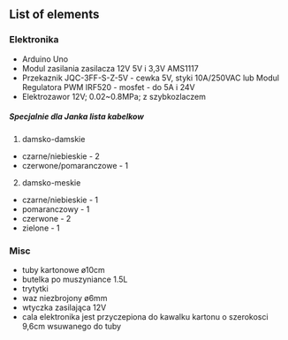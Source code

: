 ## List of elements
### Elektronika
 * Arduino Uno
 * Modul zasilania zasilacza 12V 5V i 3,3V AMS1117
 * Przekaznik JQC-3FF-S-Z-5V - cewka 5V, styki 10A/250VAC
 lub Modul Regulatora PWM IRF520 - mosfet - do 5A i 24V
 * Elektrozawor 12V; 0.02~0.8MPa; z szybkozlaczem
 ##### Specjalnie dla Janka lista kabelkow
 1. damsko-damskie
 * czarne/niebieskie - 2
 * czerwone/pomaranczowe - 1
 2. damsko-meskie
 * czarne/niebieskie - 1
 * pomaranczowy - 1
 * czerwone  - 2
 * zielone - 1
 
 ### Misc
 * tuby kartonowe ø10cm
 * butelka po muszyniance 1.5L
 * trytytki
 * waz niezbrojony ø6mm
 * wtyczka zasilająca 12V
 * cala elektronika jest przyczepiona do kawalku kartonu o szerokosci 9,6cm wsuwanego do tuby
 
